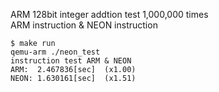 ARM 128bit integer addtion test 1,000,000 times  
ARM instruction & NEON instruction

```
$ make run
qemu-arm ./neon_test
instruction test ARM & NEON
ARM:  2.467836[sec]  (x1.00)
NEON: 1.630161[sec]  (x1.51)
```
